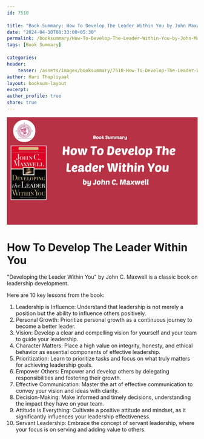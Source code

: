 ```yaml
---                            
id: 7510                            
                          
title: "Book Summary: How To Develop The Leader Within You by John Maxwell"                     
date: "2024-04-10T08:33:00+05:30"                            
permalink: /booksummary/How-To-Develop-The-Leader-Within-You-by-John-Maxwell                      
tags: [Book Summary]                     
                            
categories:                            
header:                            
    teaser: /assets/images/booksummary/7510-How-To-Develop-The-Leader-Within-You-by-John-Maxwell.jpg                         
author: Hari Thapliyaal                            
layout: booksum-layout                            
excerpt:                            
author_profile: true                            
share: true                            
---                            
```

                            
![How To Develop The Leader Within You by John Maxwell](/assets/images/booksummary/7510-How-To-Develop-The-Leader-Within-You-by-John-Maxwell.jpg)                                 
   
# How To Develop The Leader Within You
   
"Developing the Leader Within You" by John C. Maxwell is a classic book on leadership development.   
   
Here are 10 key lessons from the book:   
   
1. Leadership is Influence: Understand that leadership is not merely a position but the ability to influence others positively.
2. Personal Growth: Prioritize personal growth as a continuous journey to become a better leader.
3. Vision: Develop a clear and compelling vision for yourself and your team to guide your leadership.
4. Character Matters: Place a high value on integrity, honesty, and ethical behavior as essential components of effective leadership.
5. Prioritization: Learn to prioritize tasks and focus on what truly matters for achieving leadership goals.
6. Empower Others: Empower and develop others by delegating responsibilities and fostering their growth.
7. Effective Communication: Master the art of effective communication to convey your vision and ideas with clarity.
8. Decision-Making: Make informed and timely decisions, understanding the impact they have on your team.
9. Attitude is Everything: Cultivate a positive attitude and mindset, as it significantly influences your leadership effectiveness.
10. Servant Leadership: Embrace the concept of servant leadership, where your focus is on serving and adding value to others.